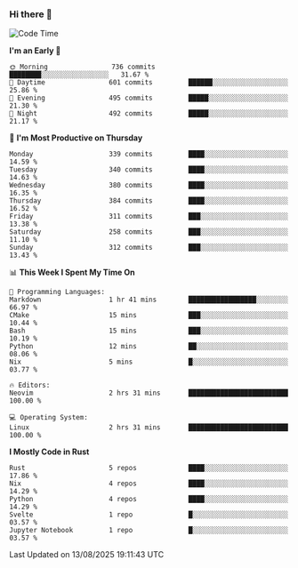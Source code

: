 ### Hi there 👋
<!--START_SECTION:waka-->
![Code Time](http://img.shields.io/badge/Code%20Time-732%20hrs%2035%20mins-blue)

**I'm an Early 🐤** 

```text
🌞 Morning                736 commits         ████████░░░░░░░░░░░░░░░░░   31.67 % 
🌆 Daytime                601 commits         ██████░░░░░░░░░░░░░░░░░░░   25.86 % 
🌃 Evening                495 commits         █████░░░░░░░░░░░░░░░░░░░░   21.30 % 
🌙 Night                  492 commits         █████░░░░░░░░░░░░░░░░░░░░   21.17 % 
```
📅 **I'm Most Productive on Thursday** 

```text
Monday                   339 commits         ████░░░░░░░░░░░░░░░░░░░░░   14.59 % 
Tuesday                  340 commits         ████░░░░░░░░░░░░░░░░░░░░░   14.63 % 
Wednesday                380 commits         ████░░░░░░░░░░░░░░░░░░░░░   16.35 % 
Thursday                 384 commits         ████░░░░░░░░░░░░░░░░░░░░░   16.52 % 
Friday                   311 commits         ███░░░░░░░░░░░░░░░░░░░░░░   13.38 % 
Saturday                 258 commits         ███░░░░░░░░░░░░░░░░░░░░░░   11.10 % 
Sunday                   312 commits         ███░░░░░░░░░░░░░░░░░░░░░░   13.43 % 
```


📊 **This Week I Spent My Time On** 

```text
💬 Programming Languages: 
Markdown                 1 hr 41 mins        █████████████████░░░░░░░░   66.97 % 
CMake                    15 mins             ███░░░░░░░░░░░░░░░░░░░░░░   10.44 % 
Bash                     15 mins             ███░░░░░░░░░░░░░░░░░░░░░░   10.19 % 
Python                   12 mins             ██░░░░░░░░░░░░░░░░░░░░░░░   08.06 % 
Nix                      5 mins              █░░░░░░░░░░░░░░░░░░░░░░░░   03.77 % 

🔥 Editors: 
Neovim                   2 hrs 31 mins       █████████████████████████   100.00 % 

💻 Operating System: 
Linux                    2 hrs 31 mins       █████████████████████████   100.00 % 
```

**I Mostly Code in Rust** 

```text
Rust                     5 repos             ████░░░░░░░░░░░░░░░░░░░░░   17.86 % 
Nix                      4 repos             ████░░░░░░░░░░░░░░░░░░░░░   14.29 % 
Python                   4 repos             ████░░░░░░░░░░░░░░░░░░░░░   14.29 % 
Svelte                   1 repo              █░░░░░░░░░░░░░░░░░░░░░░░░   03.57 % 
Jupyter Notebook         1 repo              █░░░░░░░░░░░░░░░░░░░░░░░░   03.57 % 
```




 Last Updated on 13/08/2025 19:11:43 UTC
<!--END_SECTION:waka-->

<!--
**YoganshSharma/YoganshSharma** is a ✨ _special_ ✨ repository because its `README.md` (this file) appears on your GitHub profile.

Here are some ideas to get you started:

- 🔭 I’m currently working on ...
- 🌱 I’m currently learning ...
- 👯 I’m looking to collaborate on ...
- 🤔 I’m looking for help with ...
- 💬 Ask me about ...
- 📫 How to reach me: ...
- 😄 Pronouns: ...
- ⚡ Fun fact: ...
-->
